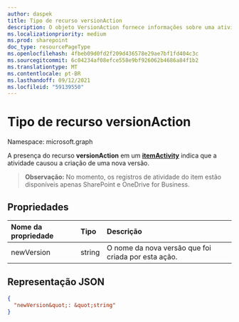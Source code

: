 ```yaml
---
author: daspek
title: Tipo de recurso versionAction
description: O objeto VersionAction fornece informações sobre uma atividade que resultou em uma nova versão de item.
ms.localizationpriority: medium
ms.prod: sharepoint
doc_type: resourcePageType
ms.openlocfilehash: 4fbeb09d0fd2f209d436578e29ae7bf1fd404c3c
ms.sourcegitcommit: 6c04234af08efce558e9bf926062b4686a84f1b2
ms.translationtype: MT
ms.contentlocale: pt-BR
ms.lasthandoff: 09/12/2021
ms.locfileid: "59139550"
---
```

# <a name="versionaction-resource-type"></a>Tipo de recurso versionAction

Namespace: microsoft.graph

A presença do recurso **versionAction** em um [**itemActivity**][activity] indica que a atividade causou a criação de uma nova versão.

>**Observação:** No momento, os registros de atividade do item estão disponíveis apenas SharePoint e OneDrive for Business.

[activity]: itemactivity.md

## <a name="properties"></a>Propriedades

| Nome da propriedade | Tipo   | Descrição
|:--------------|:-------|:----------------------------------------------------
| newVersion    | string | O nome da nova versão que foi criada por esta ação.

## <a name="json-representation"></a>Representação JSON

<!-- {
  "blockType": "resource",
  "optionalProperties": [ ],
  "@type&quot;: &quot;microsoft.graph.versionAction"
}-->

```json
{
  "newVersion&quot;: &quot;string"
}
```

<!--
{
  "type": "#page.annotation",
  "description": "The VersionAction object provides information about an activity that resulted in a new item version.",
  "keywords": "activities,activity,action,version",
  "section": "documentation",
  "tocPath": "Resources/VersionAction",
  "suppressions": []
}
-->

